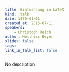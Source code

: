 ```yaml
---
title: Einfuehrung in LaTeX
kind: :talk
date: 1970-01-01
created_at: 2015-07-11
speakers:
    - Christoph Reich
author: Matthias Beyer
slides: false
tags:
link_in_talk_list: false
---
```


No description.

